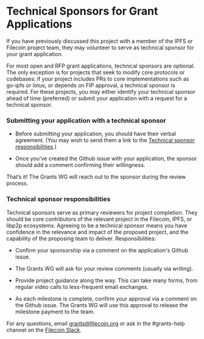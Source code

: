 # Technical Sponsors for Grant Applications

If you have previously discussed this project with a member of the IPFS or Filecoin project team, they may volunteer to serve as technical sponsor for your grant application.

For most open and RFP grant applications, technical sponsors are optional. The only exception is for projects that seek to modify core protocols or codebases: if your project includes PRs to core implementations such as go-ipfs or lotus, or depends on FIP approval, a technical sponsor is required. For these projects, you may either identify your technical sponsor ahead of time (preferred) or submit your application with a request for a technical sponsor.

### Submitting your application with a technical sponsor

- Before submitting your application, you should have their verbal agreement. (You may wish to send them a link to the [Technical sponsor responsibilities](#technical-sponsor-responsibilities).)

- Once you’ve created the Github issue with your application, the sponsor should add a comment confirming their willingness.

That’s it! The Grants WG will reach out to the sponsor during the review process.

### Technical sponsor responsibilities

Technical sponsors serve as primary reviewers for project completion. They should be core contributors of the relevant project in the Filecoin, IPFS, or libp2p ecosystems. Agreeing to be a technical sponsor means you have confidence in the relevance and impact of the proposed project, and the capability of the proposing team to deliver. Responsibilities:

- Confirm your sponsorship via a comment on the application's Github issue.

- The Grants WG will ask for your review comments (usually via writing).

- Provide project guidance along the way. This can take many forms, from regular video calls to less-frequent email exchanges.
 
- As each milestone is complete, confirm your approval via a comment on the Github issue. The Grants WG will use this approval to release the milestone payment to the team.

For any questions, email [grants@filecoin.org](mailto:grants@filecoin.org) or ask in the #grants-help channel on the [Filecoin Slack](https://filecoin.io/slack).
